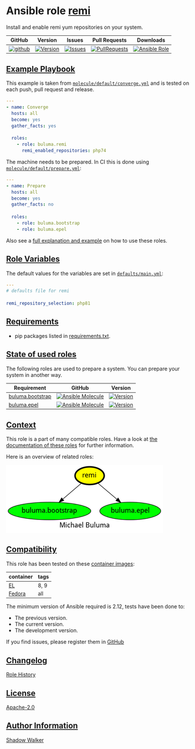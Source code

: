 # Ansible role [remi](https://galaxy.ansible.com/ui/standalone/roles/buluma/remi/documentation)

Install and enable remi yum repositories on your system.

|GitHub|Version|Issues|Pull Requests|Downloads|
|------|-------|------|-------------|---------|
|[![github](https://github.com/buluma/ansible-role-remi/actions/workflows/molecule.yml/badge.svg)](https://github.com/buluma/ansible-role-remi/actions/workflows/molecule.yml)|[![Version](https://img.shields.io/github/release/buluma/ansible-role-remi.svg)](https://github.com/buluma/ansible-role-remi/releases/)|[![Issues](https://img.shields.io/github/issues/buluma/ansible-role-remi.svg)](https://github.com/buluma/ansible-role-remi/issues/)|[![PullRequests](https://img.shields.io/github/issues-pr-closed-raw/buluma/ansible-role-remi.svg)](https://github.com/buluma/ansible-role-remi/pulls/)|[![Ansible Role](https://img.shields.io/ansible/role/d/buluma/remi)](https://galaxy.ansible.com/ui/standalone/roles/buluma/remi/documentation)|

## [Example Playbook](#example-playbook)

This example is taken from [`molecule/default/converge.yml`](https://github.com/buluma/ansible-role-remi/blob/master/molecule/default/converge.yml) and is tested on each push, pull request and release.

```yaml
---
- name: Converge
  hosts: all
  become: yes
  gather_facts: yes

  roles:
    - role: buluma.remi
      remi_enabled_repositories: php74
```

The machine needs to be prepared. In CI this is done using [`molecule/default/prepare.yml`](https://github.com/buluma/ansible-role-remi/blob/master/molecule/default/prepare.yml):

```yaml
---
- name: Prepare
  hosts: all
  become: yes
  gather_facts: no

  roles:
    - role: buluma.bootstrap
    - role: buluma.epel
```

Also see a [full explanation and example](https://buluma.github.io/how-to-use-these-roles.html) on how to use these roles.

## [Role Variables](#role-variables)

The default values for the variables are set in [`defaults/main.yml`](https://github.com/buluma/ansible-role-remi/blob/master/defaults/main.yml):

```yaml
---
# defaults file for remi

remi_repository_selection: php81
```

## [Requirements](#requirements)

- pip packages listed in [requirements.txt](https://github.com/buluma/ansible-role-remi/blob/master/requirements.txt).

## [State of used roles](#state-of-used-roles)

The following roles are used to prepare a system. You can prepare your system in another way.

| Requirement | GitHub | Version |
|-------------|--------|--------|
|[buluma.bootstrap](https://galaxy.ansible.com/buluma/bootstrap)|[![Ansible Molecule](https://github.com/buluma/ansible-role-bootstrap/actions/workflows/molecule.yml/badge.svg)](https://github.com/buluma/ansible-role-bootstrap/actions/workflows/molecule.yml)|[![Version](https://img.shields.io/github/release/buluma/ansible-role-bootstrap.svg)](https://github.com/shadowwalker/ansible-role-bootstrap)|
|[buluma.epel](https://galaxy.ansible.com/buluma/epel)|[![Ansible Molecule](https://github.com/buluma/ansible-role-epel/actions/workflows/molecule.yml/badge.svg)](https://github.com/buluma/ansible-role-epel/actions/workflows/molecule.yml)|[![Version](https://img.shields.io/github/release/buluma/ansible-role-epel.svg)](https://github.com/shadowwalker/ansible-role-epel)|

## [Context](#context)

This role is a part of many compatible roles. Have a look at [the documentation of these roles](https://buluma.github.io/) for further information.

Here is an overview of related roles:

![dependencies](https://raw.githubusercontent.com/buluma/ansible-role-remi/png/requirements.png "Dependencies")

## [Compatibility](#compatibility)

This role has been tested on these [container images](https://hub.docker.com/u/buluma):

|container|tags|
|---------|----|
|[EL](https://hub.docker.com/repository/docker/buluma/enterpriselinux/general)|8, 9|
|[Fedora](https://hub.docker.com/repository/docker/buluma/fedora/general)|all|

The minimum version of Ansible required is 2.12, tests have been done to:

- The previous version.
- The current version.
- The development version.

If you find issues, please register them in [GitHub](https://github.com/buluma/ansible-role-remi/issues)

## [Changelog](#changelog)

[Role History](https://github.com/buluma/ansible-role-remi/blob/master/CHANGELOG.md)

## [License](#license)

[Apache-2.0](https://github.com/buluma/ansible-role-remi/blob/master/LICENSE)

## [Author Information](#author-information)

[Shadow Walker](https://buluma.github.io/)

